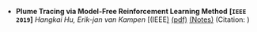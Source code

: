 - **Plume Tracing via Model-Free Reinforcement Learning Method**
 **[`IEEE 2019`]** *Hangkai Hu, Erik-jan van Kampen* [(IEEE[)](http://arxiv.org/abs/2407.11077](https://ieeexplore.ieee.org/stamp/stamp.jsp?tp=&arnumber=8598800)) [(pdf)](https://github.com/khanRmahmud/PaperNotes/blob/main/Paper%20Reading/Reinforcement%20Learning/paper-pdf/Plume_Tracing_via_Model-Free_Reinforcement_Learning_Method.pdf) [(Notes)]() (Citation: )
